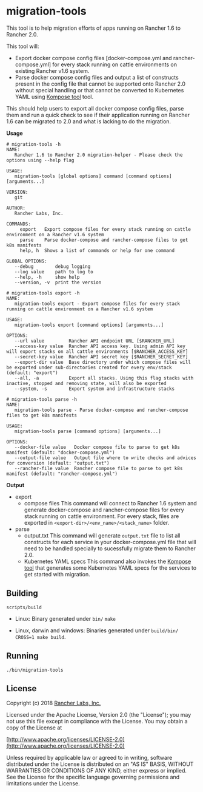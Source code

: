 migration-tools
========

This tool is to help migration efforts of apps running on Rancher 1.6 to Rancher 2.0.

This tool will:
- Export docker compose config files [docker-compose.yml and rancher-compose.yml] for every stack running on cattle environments on existing Rancher v1.6 system.
- Parse docker compose config files and output a list of constructs present in the config file that cannot be supported onto Rancher 2.0 without special handling or that cannot be converted to Kubernetes YAML using [Kompose tool](https://github.com/kubernetes/kompose) tool.

This should help users to export all docker compose config files, parse them and run a quick check to see if their application running on Rancher 1.6 can be migrated to 2.0 and what is lacking to do the migration.

**Usage**

```
# migration-tools -h
NAME:
   Rancher 1.6 to Rancher 2.0 migration-helper - Please check the options using --help flag

USAGE:
   migration-tools [global options] command [command options] [arguments...]

VERSION:
   git

AUTHOR:
   Rancher Labs, Inc.

COMMANDS:
     export   Export compose files for every stack running on cattle environment on a Rancher v1.6 system
     parse    Parse docker-compose and rancher-compose files to get k8s manifests
     help, h  Shows a list of commands or help for one command

GLOBAL OPTIONS:
   --debug        debug logging
   --log value    path to log to
   --help, -h     show help
   --version, -v  print the version
```

```
# migration-tools export -h
NAME:
   migration-tools export - Export compose files for every stack running on cattle environment on a Rancher v1.6 system

USAGE:
   migration-tools export [command options] [arguments...]

OPTIONS:
   --url value         Rancher API endpoint URL [$RANCHER_URL]
   --access-key value  Rancher API access key. Using admin API key will export stacks on all cattle environments [$RANCHER_ACCESS_KEY]
   --secret-key value  Rancher API secret key [$RANCHER_SECRET_KEY]
   --export-dir value  Base directory under which compose files will be exported under sub-directories created for every env/stack (default: "export")
   --all, -a           Export all stacks. Using this flag stacks with inactive, stopped and removing state, will also be exported
   --system, -s        Export system and infrastructure stacks
```

```
# migration-tools parse -h
NAME:
   migration-tools parse - Parse docker-compose and rancher-compose files to get k8s manifests

USAGE:
   migration-tools parse [command options] [arguments...]

OPTIONS:
   --docker-file value   Docker compose file to parse to get k8s manifest (default: "docker-compose.yml")
   --output-file value   Output file where to write checks and advices for conversion (default: "output.txt")
   --rancher-file value  Rancher compose file to parse to get k8s manifest (default: "rancher-compose.yml")
```

**Output**

* export
    - compose files
        This command will connect to Rancher 1.6 system and generate docker-compose and rancher-compose files for every stack running on cattle environment. For every stack, files are exported in `<export-dir>/<env_name>/<stack_name>` folder.
* parse
    - output.txt
		This command will generate `output.txt` file to list all constructs for each service in your docker-compose.yml file that will need to be handled specially to sucessfully migrate them to Rancher 2.0.
    - Kubernetes YAML specs
		This command also invokes the [Kompose tool](https://github.com/kubernetes/kompose) that generates some Kubernetes YAML specs for the services to get started with migration.


## Building

`scripts/build`

* Linux: Binary generated under `bin/`
  `make`

* Linux, darwin and windows: Binaries generated under `build/bin/`
  `CROSS=1 make build`.

## Running

`./bin/migration-tools`

## License
Copyright (c) 2018 [Rancher Labs, Inc.](http://rancher.com)

Licensed under the Apache License, Version 2.0 (the "License");
you may not use this file except in compliance with the License.
You may obtain a copy of the License at

[http://www.apache.org/licenses/LICENSE-2.0](http://www.apache.org/licenses/LICENSE-2.0)

Unless required by applicable law or agreed to in writing, software
distributed under the License is distributed on an "AS IS" BASIS,
WITHOUT WARRANTIES OR CONDITIONS OF ANY KIND, either express or implied.
See the License for the specific language governing permissions and
limitations under the License.
